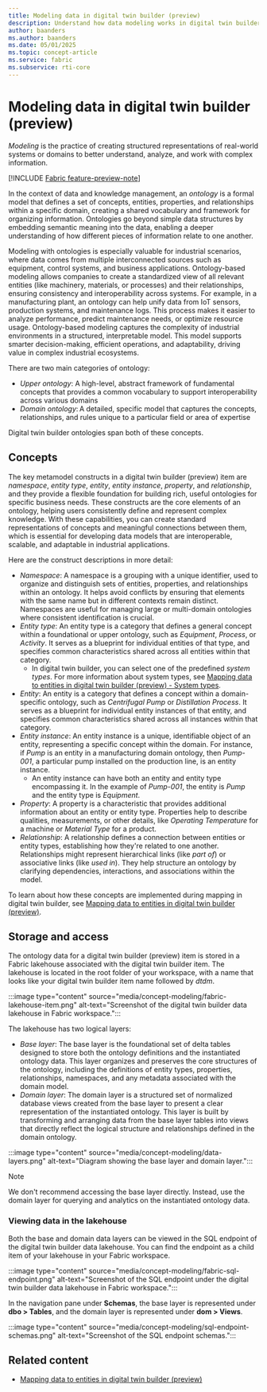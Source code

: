 ```yaml
---
title: Modeling data in digital twin builder (preview)
description: Understand how data modeling works in digital twin builder (preview).
author: baanders
ms.author: baanders
ms.date: 05/01/2025
ms.topic: concept-article
ms.service: fabric
ms.subservice: rti-core
---
```


# Modeling data in digital twin builder (preview)

*Modeling* is the practice of creating structured representations of real-world systems or domains to better understand, analyze, and work with complex information. 

[!INCLUDE [Fabric feature-preview-note](../../includes/feature-preview-note.md)]

In the context of data and knowledge management, an *ontology* is a formal model that defines a set of concepts, entities, properties, and relationships within a specific domain, creating a shared vocabulary and framework for organizing information. Ontologies go beyond simple data structures by embedding semantic meaning into the data, enabling a deeper understanding of how different pieces of information relate to one another.

Modeling with ontologies is especially valuable for industrial scenarios, where data comes from multiple interconnected sources such as equipment, control systems, and business applications. Ontology-based modeling allows companies to create a standardized view of all relevant entities (like machinery, materials, or processes) and their relationships, ensuring consistency and interoperability across systems. For example, in a manufacturing plant, an ontology can help unify data from IoT sensors, production systems, and maintenance logs. This process makes it easier to analyze performance, predict maintenance needs, or optimize resource usage. Ontology-based modeling captures the complexity of industrial environments in a structured, interpretable model. This model supports smarter decision-making, efficient operations, and adaptability, driving value in complex industrial ecosystems.

There are two main categories of ontology:

* *Upper ontology*: A high-level, abstract framework of fundamental concepts that provides a common vocabulary to support interoperability across various domains
* *Domain ontology*: A detailed, specific model that captures the concepts, relationships, and rules unique to a particular field or area of expertise

Digital twin builder ontologies span both of these concepts.

## Concepts

The key metamodel constructs in a digital twin builder (preview) item are *namespace*, *entity type*, *entity*, *entity instance*, *property*, and *relationship*, and they provide a flexible foundation for building rich, useful ontologies for specific business needs. These constructs are the core elements of an ontology, helping users consistently define and represent complex knowledge. With these capabilities, you can create standard representations of concepts and meaningful connections between them, which is essential for developing data models that are interoperable, scalable, and adaptable in industrial applications.

Here are the construct descriptions in more detail:
* *Namespace*: A namespace is a grouping with a unique identifier, used to organize and distinguish sets of entities, properties, and relationships within an ontology. It helps avoid conflicts by ensuring that elements with the same name but in different contexts remain distinct. Namespaces are useful for managing large or multi-domain ontologies where consistent identification is crucial.
* *Entity type*: An entity type is a category that defines a general concept within a foundational or upper ontology, such as *Equipment*, *Process*, or *Activity*. It serves as a blueprint for individual entities of that type, and specifies common characteristics shared across all entities within that category.
    * In digital twin builder, you can select one of the predefined *system types*. For more information about system types, see [Mapping data to entities in digital twin builder (preview) - System types](concept-mapping.md#system-types).
* *Entity*: An entity is a category that defines a concept within a domain-specific ontology, such as *Centrifugal Pump* or *Distillation Process*. It serves as a blueprint for individual entity instances of that entity, and specifies common characteristics shared across all instances within that category.
* *Entity instance*: An entity instance is a unique, identifiable object of an entity, representing a specific concept within the domain. For instance, if *Pump* is an entity in a manufacturing domain ontology, then *Pump-001*, a particular pump installed on the production line, is an entity instance.
  - An entity instance can have both an entity and entity type encompassing it. In the example of *Pump-001*, the entity is *Pump* and the entity type is *Equipment*.
* *Property*: A property is a characteristic that provides additional information about an entity or entity type. Properties help to describe qualities, measurements, or other details, like *Operating Temperature* for a machine or *Material Type* for a product.
* *Relationship*: A relationship defines a connection between entities or entity types, establishing how they're related to one another. Relationships might represent hierarchical links (like *part of*) or associative links (like *used in*). They help structure an ontology by clarifying dependencies, interactions, and associations within the model.

To learn about how these concepts are implemented during mapping in digital twin builder, see [Mapping data to entities in digital twin builder (preview)](concept-mapping.md).

## Storage and access

The ontology data for a digital twin builder (preview) item is stored in a Fabric lakehouse associated with the digital twin builder item. The lakehouse is located in the root folder of your workspace, with a name that looks like your digital twin builder item name followed by *dtdm*.

:::image type="content" source="media/concept-modeling/fabric-lakehouse-item.png" alt-text="Screenshot of the digital twin builder data lakehouse in Fabric workspace.":::

The lakehouse has two logical layers:

* *Base layer*: The base layer is the foundational set of delta tables designed to store both the ontology definitions and the instantiated ontology data. This layer organizes and preserves the core structures of the ontology, including the definitions of entity types, properties, relationships, namespaces, and any metadata associated with the domain model.
* *Domain layer*: The domain layer is a structured set of normalized database views created from the base layer to present a clear representation of the instantiated ontology. This layer is built by transforming and arranging data from the base layer tables into views that directly reflect the logical structure and relationships defined in the domain ontology.

:::image type="content" source="media/concept-modeling/data-layers.png" alt-text="Diagram showing the base layer and domain layer.":::

>[!NOTE]
>We don't recommend accessing the base layer directly. Instead, use the domain layer for querying and analytics on the instantiated ontology data.

### Viewing data in the lakehouse

Both the base and domain data layers can be viewed in the SQL endpoint of the digital twin builder data lakehouse. You can find the endpoint as a child item of your lakehouse in your Fabric workspace.

:::image type="content" source="media/concept-modeling/fabric-sql-endpoint.png" alt-text="Screenshot of the SQL endpoint under the digital twin builder data lakehouse in Fabric workspace.":::

In the navigation pane under **Schemas**, the base layer is represented under **dbo > Tables**, and the domain layer is represented under **dom > Views**.

:::image type="content" source="media/concept-modeling/sql-endpoint-schemas.png" alt-text="Screenshot of the SQL endpoint schemas.":::

## Related content

* [Mapping data to entities in digital twin builder (preview)](concept-mapping.md)